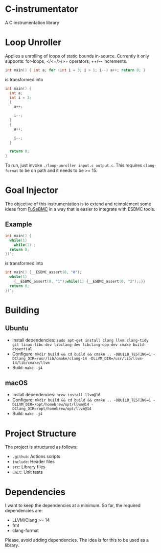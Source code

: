 # C-instrumentator
A C instrumentation library


# Loop Unroller

Applies a unrolling of loops of static bounds in-source. Currently it only supports: for-loops, </<=/>/>= operators, ++/-- increments. 


```c
int main() { int a; for (int i = 3; i > 1; i--) a++; return 0; }
```

is transformed into

```c
int main() {
  int a;
  int i = 3;
  {
    a++;

    i--;
  }
  {
    a++;

    i--;
  }

  return 0;
}
```

To run, just invoke `./loop-unroller input.c output.c`. This requires `clang-format` to be on path and it needs to be >= 15.

# Goal Injector

The objective of this instrumentation is to extend and reimplement some ideas from
[FuSeBMC](https://github.com/kaled-alshmrany/FuSeBMC) in a way that is
easier to integrate with ESBMC tools.

## Example

```c
int main() {
  while(1)
    while(1) ;
  return 0;
})";
```

is transformed into

```c
int main() {__ESBMC_assert(0, "0");
  while(1)
    {__ESBMC_assert(0, "1");while(1) {__ESBMC_assert(0, "2");;}}
  return 0;
})";
```

# Building

## Ubuntu

- Install dependencies: `sudo apt-get install clang llvm clang-tidy  git linux-libc-dev libclang-dev libclang-cpp-dev cmake build-essential`
- Configure: `mkdir build && cd build && cmake .. -DBUILD_TESTING=1 -DClang_DIR=/usr/lib/cmake/clang-14 -DLLVM_DIR=/usr/lib/llvm-14/lib/cmake/llvm`
- Build: `make -j4`

## macOS

- Install dependencies: `brew install llvm@16`
- Configure: `mkdir build && cd build && cmake .. -DBUILD_TESTING=1 -DLLVM_DIR=/opt/homebrew/opt/llvm@14 -DClang_DIR=/opt/homebrew/opt/llvm@14`
- Build: `make -j4`

# Project Structure

 The project is structured as follows:

 - `.github`: Actions scripts 
 - `include`: Header files
 - `src`: Library files
 - `unit`: Unit tests

# Dependencies

I want to keep the dependencies at a minimum. So far, the required dependencies are:

- LLVM/Clang >= 14
- fmt
- clang-format

Please, avoid adding dependencies. The idea is for this to be used as a library.
